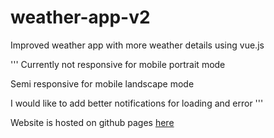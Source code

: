 # weather-app-v2

Improved weather app with more weather details using vue.js

'''
Currently not responsive for mobile portrait mode

Semi responsive for mobile landscape mode

I would like to add better notifications for loading and error
'''

Website is hosted on github pages [here]()